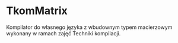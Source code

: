 # TkomMatrix
Kompilator do własnego języka z wbudownym typem macierzowym wykonany w ramach zajęć Techniki kompilacji.
